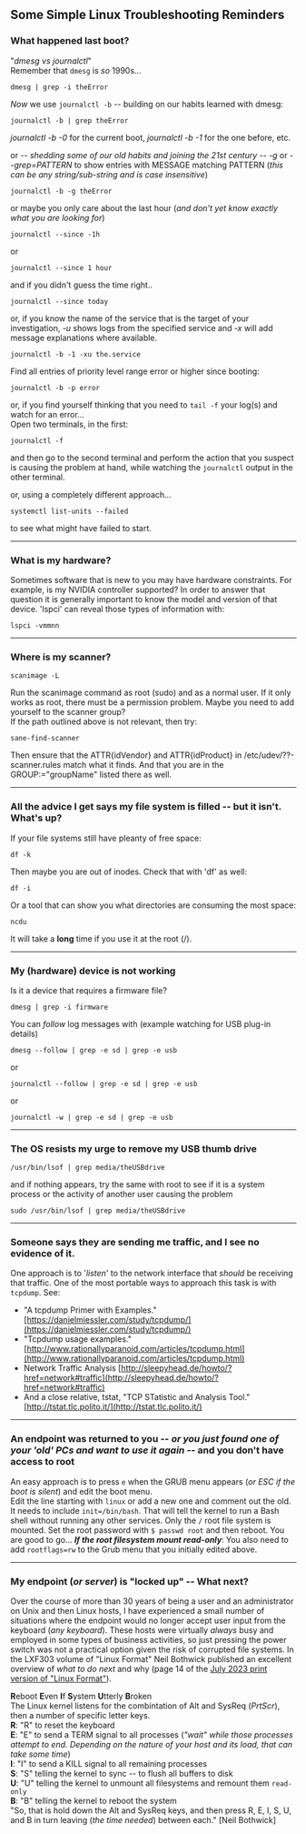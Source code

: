 ## Some Simple Linux Troubleshooting Reminders  

### What happened last boot?  
"*dmesg vs journalctl*"  
Remember that ```dmesg``` is *so* 1990s...  
```terminal
dmesg | grep -i theError
```

*Now* we use ```journalctl -b``` -- building on our habits learned with dmesg:  
```terminal
journalctl -b | grep theError
```
*journalctl -b -0* for the current boot, *journalctl -b -1* for the one before, etc.  

or -- *shedding some of our old habits and joining the 21st century* -- *-g* or *--grep=PATTERN* to show entries with MESSAGE matching PATTERN (*this can be any string/sub-string and is case insensitive*)  
```terminal
journalctl -b -g theError
```

or maybe you only care about the last hour (*and don't yet know exactly what you are looking for*)  
```terminal
journalctl --since -1h
```
or
```terminal
journalctl --since 1 hour
```
and if you didn't guess the time right..
```terminal
journalctl --since today
```

or, if you know the name of the service that is the target of your investigation, *-u* shows logs from the specified service and *-x* will add message explanations where available.  
```terminal
journalctl -b -1 -xu the.service
```

Find all entries of priority level range error or higher since booting:
```terminal
journalctl -b -p error
```

or, if you find yourself thinking that you need to ```tail -f``` your log(s) and watch for an error...  
Open two terminals, in the first:  
```terminal
journalctl -f 
```
and then go to the second terminal and perform the action that you suspect is causing the problem at hand, while watching the ```journalctl``` output in the other terminal.  

or, using a completely different approach...  
```terminal
systemctl list-units --failed
```
to see what might have failed to start.  

-----
### What is my hardware?  
Sometimes software that is new to you may have hardware constraints.  For example, is my NVIDIA controller supported?  In order to answer that question it is generally important to know the model and version of that device.  'lspci' can reveal those types of information with:  
```terminal
lspci -vmmnn
```

-----
### Where is my scanner?  
```terminal
scanimage -L
```
Run the scanimage command as root (sudo) and as a normal user.  If it only works as root, there must be a permission problem.  Maybe you need to add yourself to the scanner group?  
If the path outlined above is not relevant, then try:
```terminal
sane-find-scanner
```
Then ensure that the ATTR{idVendor} and ATTR{idProduct} in /etc/udev/??-scanner.rules match what it finds. And that you are in the GROUP:="groupName" listed there as well.  


-----
### All the advice I get says my file system is filled -- but it isn't.  What's up?  
If your file systems still have pleanty of free space:  
```terminal
df -k
```
Then maybe you are out of inodes.  Check that with 'df' as well:  
```terminal
df -i
```
Or a tool that can show you what directories are consuming the most space:  
```terminal
ncdu
```
It will take a **long** time if you use it at the root (/).


-----
### My (hardware) device is not working   
Is it a device that requires a firmware file?  
```terminal
dmesg | grep -i firmware
```
You can *follow* log messages with (example watching for USB plug-in details)  
```terminal
dmesg --follow | grep -e sd | grep -e usb
```
or
```terminal
journalctl --follow | grep -e sd | grep -e usb
```
or
```terminal
journalctl -w | grep -e sd | grep -e usb
```

-----
### The OS resists my urge to remove my USB thumb drive  
```terminal
/usr/bin/lsof | grep media/theUSBdrive
```
and if nothing appears, try the same with root to see if it is a system process or the activity of another user causing the problem  
```terminal
sudo /usr/bin/lsof | grep media/theUSBdrive
```

-----
### Someone says they are sending me traffic, and I see no evidence of it.  
One approach is to '*listen*' to the network interface that *should* be receiving that traffic.  One of the most portable ways to approach this task is with ```tcpdump```.  See:  
* "A tcpdump Primer with Examples." [https://danielmiessler.com/study/tcpdump/](https://danielmiessler.com/study/tcpdump/)  
* "Tcpdump usage examples." [http://www.rationallyparanoid.com/articles/tcpdump.html](http://www.rationallyparanoid.com/articles/tcpdump.html)  
* Network Traffic Analysis [http://sleepyhead.de/howto/?href=network#traffic](http://sleepyhead.de/howto/?href=network#traffic)  
* And a close relative, tstat, "TCP STatistic and Analysis Tool." [http://tstat.tlc.polito.it/](http://tstat.tlc.polito.it/)  


-----
### An endpoint was returned to you -- *or you just found one of your 'old' PCs and want to use it again* -- and you don't have access to root  
An easy approach is to press ```e``` when the GRUB menu appears (*or ESC if the boot is silent*) and edit the boot menu.  
Edit the line starting with ```linux``` or add a new one and comment out the old.  It needs to include ```init=/bin/bash```.  That will tell the kernel to run a Bash shell without running any other services.  Only the ```/``` root file system is mounted.  Set the root password with ```$ passwd root``` and then reboot.  You are good to go...   ***If the root filesystem mount read-only***: You also need to add ```rootflags=rw``` to the Grub menu that you initially edited above.  


-----
### My endpoint (*or server*) is "locked up" -- What next?  
Over the course of more than 30 years of being a user and an administrator on Unix and then Linux hosts, I have experienced a small number of situations where the endpoint would no longer accept user input from the keyboard (*any keyboard*).  These hosts were virtually *always* busy and employed in some types of business activities, so just pressing the power switch was not a practical option given the risk of corrupted file systems.  In the LXF303 volume of "Linux Format" Neil Bothwick published an excellent overview of *what to do next* and why (page 14 of the [July 2023 print version of "Linux Format"](https://linuxformat.com/linux-format-303.html)).  

**R**eboot **E**ven **I**f **S**ystem **U**tterly **B**roken  
The Linux kernel listens for the combintation of Alt and SysReq (*PrtScr*), then a number of specific letter keys.  
**R**: "R" to reset the keyboard  
**E**: "E" to send a TERM signal to all processes (*"wait" while those processes attempt to end.  Depending on the nature of your host and its load, that can take some time*)  
**I**: "I" to send a KILL signal to all remaining processes  
**S**: "S" telling the kernel to sync -- to flush all buffers to disk  
**U**: "U" telling the kernel to unmount all filesystems and remount them ```read-only```  
**B**: "B" telling the kernel to reboot the system  
"So, that is hold down the Alt and SysReq keys, and then press R, E, I, S, U, and B in turn leaving (*the time needed*) between each." [Neil Bothwick]  

